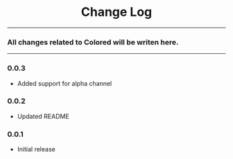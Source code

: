 <div align="center">
	<h1>Change Log</h1>
</div>

---

### All changes related to Colored will be writen here.

---

### 0.0.3
- Added support for alpha channel

### 0.0.2
- Updated README

### 0.0.1
- Initial release
